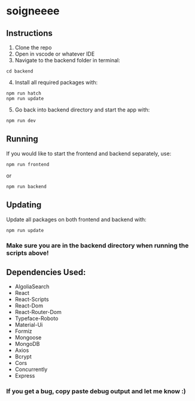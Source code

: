 # soigneeee

## Instructions
1. Clone the repo
2. Open in vscode or whatever IDE
3. Navigate to the backend folder in terminal:
```
cd backend
```
4. Install all required packages with:
```
npm run hatch
npm run update
```
5. Go back into backend directory and start the app with:
```
npm run dev
```

## Running
If you would like to start the frontend and backend separately, use:
```
npm run frontend
```
or
```
npm run backend
```

## Updating
Update all packages on both frontend and backend with:
```
npm run update
```

### Make sure you are in the backend directory when running the scripts above!

## Dependencies Used:
- AlgoliaSearch
- React
- React-Scripts
- React-Dom
- React-Router-Dom
- Typeface-Roboto
- Material-Ui
- Formiz
- Mongoose
- MongoDB
- Axios
- Bcrypt
- Cors
- Concurrently
- Express

### If you get a bug, copy paste debug output and let me know :)
